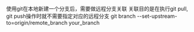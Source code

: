 使用git在本地新建一个分支后，需要做远程分支关联
关联目的是在执行git pull, git push操作时就不需要指定对应的远程分支
	git branch --set-upstream-to=origin/remote_branch  your_branch